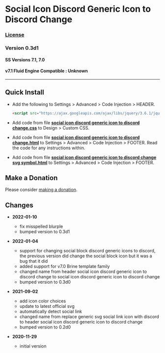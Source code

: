 # Social Icon Discord Generic Icon to Discord Change

### [License][99]

### Version 0.3d1

#### SS Versions 7.1, 7.0

#### v7.1 Fluid Engine Compatible : Unknown

---

## Quick Install

* Add the following to Settings > Advanced > Code Injection > HEADER.
  
  ```html
  <script src="https://ajax.googleapis.com/ajax/libs/jquery/3.6.1/jquery.min.js"></script>
  ```
  
* Add code from file
  **[social icon discord generic icon to discord change.css](social%20icon%20discord%20generic%20icon%20to%20discord%20change.css#L1)**
  to Design > Custom CSS.
  
* Add code from file
  **[social icon discord generic icon to discord change.html](social%20icon%20discord%20generic%20icon%20to%20discord%20change.html#L1)**
  to Settings > Advanced > Code Injection > FOOTER. Read the code for any
  instructions within.
  
* Add code from file
  **[social icon discord generic icon to discord change svg symbol.html](social%20icon%20discord%20generic%20icon%20to%20discord%20change%20svg%20symbol.html#L1)**
  to Settings > Advanced > Code Injection > FOOTER.

## Make a Donation

Please consider
[making a donation](https://github.com/tomsWebConsulting/twcsl#make-a-donation).

## Changes

* **2022-01-10**

  * fix misspelled blurple
  * bumped version to 0.3d1
  
* **2022-01-04**

  * support for changing social block discord generic icons to discord, the
    previous version did change the social block icon but it was a bug that it
    did
  * added support for v7.0 Brine template family
  * changed name from header social icon discord generic icon to discord change
    to social icon discord generic icon to discord change
  * bumped version to 0.3d0
  
* **2021-09-02**

  * add icon color choices
  * update to latest official svg
  * automatically detect social link
  * changed name from replace generic svg social link icon with discord to
    header social icon discord generic icon to discord change
  * bumped version to 0.2d0
  
* **2020-11-29**

  * initial version

[99]: https://github.com/tomsWebConsulting/twcsl/blob/main/LICENSE.txt#L1
